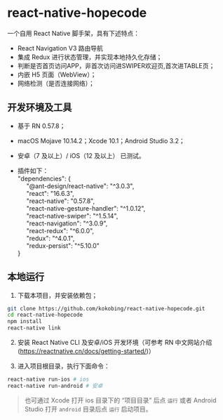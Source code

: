 # react-native-hopecode
一个自用 React Native 脚手架，具有下述特点：

* React Navigation V3 路由导航
* 集成 Redux 进行状态管理，并实现本地持久化存储；
* 判断是否首页访问APP，非首次访问进SWIPER欢迎页,首次进TABLE页；
* 内嵌 H5 页面（WebView）；
* 网络检测（是否连接网络）；



## 开发环境及工具

* 基于 RN 0.57.8；
* macOS Mojave 10.14.2；Xcode 10.1；Android Studio 3.2；
* 安卓（7 及以上）/ iOS（12 及以上） 已测试。

* 插件如下：<br/>
 "dependencies": {<br/>
     &nbsp;&nbsp;&nbsp;&nbsp; "@ant-design/react-native": "^3.0.3",<br/>
     &nbsp;&nbsp;&nbsp;&nbsp; "react": "16.6.3",<br/>
     &nbsp;&nbsp;&nbsp;&nbsp; "react-native": "0.57.8",<br/>
     &nbsp;&nbsp;&nbsp;&nbsp; "react-native-gesture-handler": "^1.0.12",<br/>
     &nbsp;&nbsp;&nbsp;&nbsp; "react-native-swiper": "^1.5.14",<br/>
     &nbsp;&nbsp;&nbsp;&nbsp; "react-navigation": "^3.0.9",<br/>
     &nbsp;&nbsp;&nbsp;&nbsp; "react-redux": "^6.0.0",<br/>
     &nbsp;&nbsp;&nbsp;&nbsp; "redux": "^4.0.1",<br/>
     &nbsp;&nbsp;&nbsp;&nbsp; "redux-persist": "^5.10.0"<br/>
  }<br/>



## 本地运行

1.  下载本项目，并安装依赖包；
```bash
git clone https://github.com/kokobing/react-native-hopecode.git
cd react-native-hopecode
npm install
react-native link
```
2.  安装 React Native CLI 及安卓/iOS 开发环境（可参考 RN 中文网站介绍(https://reactnative.cn/docs/getting-started/)）

3.  进入项目根目录，执行下面命令：

```bash
react-native run-ios # ios
react-native run-android # 安卓
```

> 也可通过 Xcode 打开 ios 目录下的 “项目目录” 后点 `运行` 或者 Android Studio 打开 `android` 目录后点 `运行` 启动项目。


